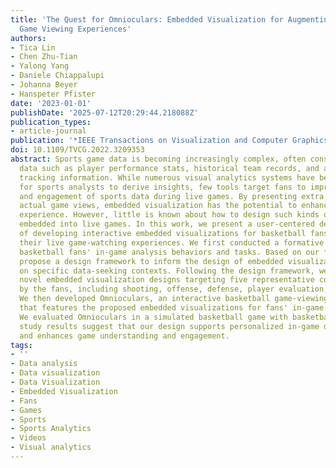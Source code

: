 ```yaml
---
title: 'The Quest for Omnioculars: Embedded Visualization for Augmenting Basketball
  Game Viewing Experiences'
authors:
- Tica Lin
- Chen Zhu-Tian
- Yalong Yang
- Daniele Chiappalupi
- Johanna Beyer
- Hanspeter Pfister
date: '2023-01-01'
publishDate: '2025-07-12T20:29:44.218088Z'
publication_types:
- article-journal
publication: '*IEEE Transactions on Visualization and Computer Graphics*'
doi: 10.1109/TVCG.2022.3209353
abstract: Sports game data is becoming increasingly complex, often consisting of multivariate
  data such as player performance stats, historical team records, and athletes' positional
  tracking information. While numerous visual analytics systems have been developed
  for sports analysts to derive insights, few tools target fans to improve their understanding
  and engagement of sports data during live games. By presenting extra data in the
  actual game views, embedded visualization has the potential to enhance fans' game-viewing
  experience. However, little is known about how to design such kinds of visualizations
  embedded into live games. In this work, we present a user-centered design study
  of developing interactive embedded visualizations for basketball fans to improve
  their live game-watching experiences. We first conducted a formative study to characterize
  basketball fans' in-game analysis behaviors and tasks. Based on our findings, we
  propose a design framework to inform the design of embedded visualizations based
  on specific data-seeking contexts. Following the design framework, we present five
  novel embedded visualization designs targeting five representative contexts identified
  by the fans, including shooting, offense, defense, player evaluation, and team comparison.
  We then developed Omnioculars, an interactive basketball game-viewing prototype
  that features the proposed embedded visualizations for fans' in-game data analysis.
  We evaluated Omnioculars in a simulated basketball game with basketball fans. The
  study results suggest that our design supports personalized in-game data analysis
  and enhances game understanding and engagement.
tags:
- ''
- Data analysis
- Data visualization
- Data Visualization
- Embedded Visualization
- Fans
- Games
- Sports
- Sports Analytics
- Videos
- Visual analytics
---
```

